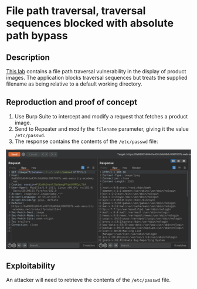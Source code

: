 # File path traversal, traversal sequences blocked with absolute path bypass

## Description

[This lab](https://portswigger.net/web-security/file-path-traversal/lab-absolute-path-bypass) contains a file path traversal vulnerability in the display of product images. The application blocks traversal sequences but treats the supplied filename as being relative to a default working directory. 

## Reproduction and proof of concept

1. Use Burp Suite to intercept and modify a request that fetches a product image.
2. Send to Repeater and modify the `filename` parameter, giving it the value `/etc/passwd`.
3. The response contains the contents of the `/etc/passwd` file:

![Traversal](../../_static/images/traversal1.png)

## Exploitability

An attacker will need to retrieve the contents of the `/etc/passwd` file. 
